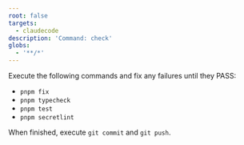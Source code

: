 ```yaml
---
root: false
targets:
  - claudecode
description: 'Command: check'
globs:
  - '**/*'
---
```


Execute the following commands and fix any failures until they PASS:

- `pnpm fix`
- `pnpm typecheck`
- `pnpm test`
- `pnpm secretlint`

When finished, execute `git commit` and `git push`.